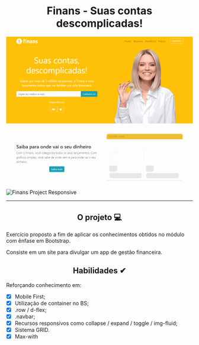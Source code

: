 <div align="center"><h1>Finans - Suas contas descomplicadas!</h1></div>

![Finans Project](https://github.com/MariliaMSiqueira/Udemy-Desenvolvimento-WEB/blob/main/Bootstrap/11-Projeto-Finans/assets/img/project-layout.gif)


![Finans Project Responsive](https://github.com/MariliaMSiqueira/Udemy-Desenvolvimento-WEB/blob/main/Bootstrap/11-Projeto-Finans/assets/img/responsive-project-layout.gif)


---

<div align="center"><h2>O projeto 💻</h2></div>

Exercício proposto a fim de aplicar os conhecimentos obtidos no módulo com ênfase em Bootstrap. <br>

Consiste em um site para divulgar um app de gestão financeira. <br>

<div align="center"><h2>Habilidades ✔</h2></div>

Reforçando conhecimento em:

 - [x] Mobile First;
 - [x] Utilização de container no BS;
 - [x] .row / d-flex;
 - [x] .navbar;
 - [x] Recursos responsivos como collapse / expand / toggle / img-fluid;
 - [x] Sistema GRID.
 - [x] Max-with